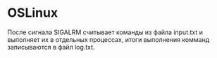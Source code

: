 # OSLinux

После сигнала SIGALRM считывает команды из файла input.txt и выполняет их в отдельных процессах, итоги выполнения комманд записываются в файл log.txt.